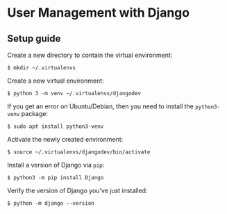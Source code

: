 # User Management with Django

## Setup guide

Create a new directory to contain the virtual environment:
```shell
$ mkdir ~/.virtualenvs
```

Create a new virtual environment:
```shell
$ python 3 -m venv ~/.virtualenvs/djangodev
```

If you get an error on Ubuntu/Debian, then you need to install the `python3-venv` package:
```shell
$ sudo apt install python3-venv
```

Activate the newly created environment:
```shell
$ source ~/.virtualenvs/djangodev/bin/activate
```

Install a version of Django via `pip`:
```shell
$ python3 -m pip install Django
```

Verify the version of Django you've just installed:
```shell
$ python -m django --version
```

